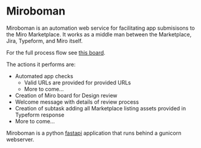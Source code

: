 # Miroboman #

Miroboman is an automation web service for facilitating app submisisons to the Miro Marketplace. It works as a middle man between the Marketplace, Jira, Typeform, and Miro itself. 

For the full process flow see [this board](https://miro.com/app/board/uXjVOivZVkk=/). 

The actions it performs are:

- Automated app checks
    - Valid URLs are provided for provided URLs
    - More to come...
- Creation of Miro board for Design review
- Welcome message with details of review process
- Creation of subtask adding all Marketplace listing assets provided in Typeform response 
- More to come...

Miroboman is a python [fastapi](https://fastapi.tiangolo.com/) application that runs behind a gunicorn webserver.
